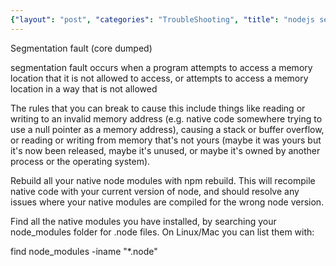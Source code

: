```yaml
---
{"layout": "post", "categories": "TroubleShooting", "title": "nodejs segmentationFault", "feature-img": "assets/img/feature_img.png"}
---
```

Segmentation fault (core dumped)

segmentation fault occurs when a program attempts to access a memory location that it is not allowed to access, or attempts to access a memory location in a way that is not allowed 

The rules that you can break to cause this include things like reading or writing to an invalid memory address (e.g. native code somewhere trying to use a null pointer as a memory address), causing a stack or buffer overflow, or reading or writing from memory that's not yours (maybe it was yours but it's now been released, maybe it's unused, or maybe it's owned by another process or the operating system).


Rebuild all your native node modules with npm rebuild. This will recompile native code with your current version of node, and should resolve any issues where your native modules are compiled for the wrong node version.

Find all the native modules you have installed, by searching your node_modules folder for .node files. On Linux/Mac you can list them with:

find node_modules -iname "*.node"



